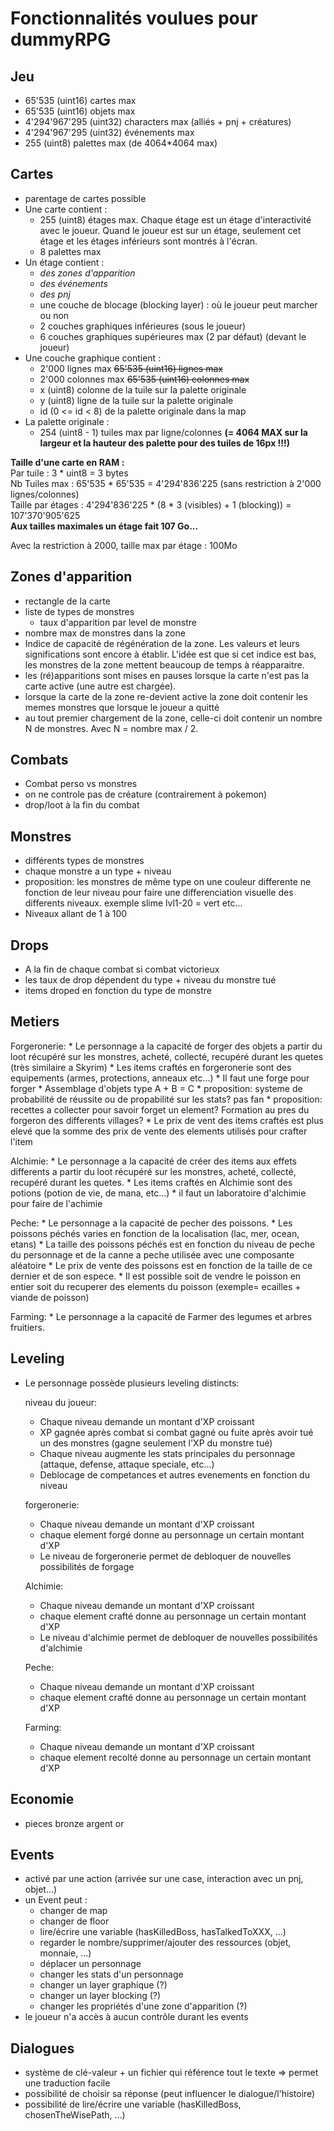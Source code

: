 # Fonctionnalités voulues pour dummyRPG

## Jeu

* 65'535 (uint16) cartes max
* 65'535 (uint16) objets max
* 4'294'967'295 (uint32) characters max (alliés + pnj + créatures)
* 4'294'967'295 (uint32) événements max
* 255 (uint8) palettes max (de 4064*4064 max)

## Cartes

* parentage de cartes possible 
* Une carte contient : 
  * 255 (uint8) étages max. Chaque étage est un étage d'interactivité avec le joueur. Quand le joueur est sur un étage, seulement cet étage et les étages inférieurs sont montrés à l'écran.
  * 8 palettes max
* Un étage contient :
  * *des zones d'apparition*
  * *des événements*
  * *des pnj*
  * une couche de blocage (blocking layer) : où le joueur peut marcher ou non
  * 2 couches graphiques inférieures (sous le joueur)
  * 6 couches graphiques supérieures max (2 par défaut) (devant le joueur)
* Une couche graphique contient :
  * 2'000 lignes max ~~65'535 (uint16) lignes max~~
  * 2'000 colonnes max ~~65'535 (uint16) colonnes max~~
  * x (uint8) colonne de la tuile sur la palette originale
  * y (uint8) ligne de la tuile sur la palette originale
  * id (0 <= id < 8) de la palette originale dans la map
* La palette originale :
  * 254 (uint8 - 1) tuiles max par ligne/colonnes **(= 4064 MAX sur la largeur et la hauteur des palette pour des tuiles de 16px !!!)** 
 
**Taille d'une carte en RAM :**  
Par tuile : 3 * uint8 = 3 bytes  
Nb Tuiles max : 65'535 * 65'535 = 4'294'836'225  (sans restriction à 2'000 lignes/colonnes)  
Taille par étages : 4'294'836'225 * (8 * 3 (visibles) + 1 (blocking)) = 107'370'905'625‬  
**Aux tailles maximales un étage fait 107 Go...**

Avec la restriction à 2000, taille max par étage : 100Mo
  
## Zones d'apparition
* rectangle de la carte
* liste de types de monstres
  * taux d'apparition par level de monstre
* nombre max de monstres dans la zone 
* Indice de capacité de régénération de la zone. Les valeurs et leurs significations sont encore à établir. L'idée est que si cet indice est bas, les monstres de la zone mettent beaucoup de temps à réapparaitre.
* les (ré)apparitions sont mises en pauses lorsque la carte n'est pas la carte active (une autre est chargée).
* lorsque la carte de la zone re-devient active la zone doit contenir les memes monstres que lorsque le joueur a quitté
* au tout premier chargement de la zone, celle-ci doit contenir un nombre N de monstres. Avec N = nombre max / 2.

## Combats

* Combat perso vs monstres
* on ne controle pas de créature (contrairement à pokemon)
* drop/loot à la fin du combat

## Monstres

* différents types de monstres
* chaque monstre a un type + niveau
* proposition: les monstres de même type on une couleur differente ne fonction de leur niveau pour faire une differenciation visuelle des differents niveaux. exemple slime lvl1-20 = vert etc... 
* Niveaux allant de 1 à 100

## Drops

* A la fin de chaque combat si combat victorieux
* les taux de drop dépendent du type + niveau du monstre tué
* items droped en fonction du type de monstre

## Metiers

  Forgeronerie:
	* Le personnage a la capacité de forger des objets a partir du loot récupéré sur les monstres, acheté, collecté, recupéré durant les quetes (très similaire a Skyrim)
	* Les items craftés en forgeronerie sont des equipements (armes, protections, anneaux etc...)
	* Il faut une forge pour forger
	* Assemblage d'objets type A + B = C
	* proposition: systeme de probabilité de réussite ou de propabilité sur les stats? pas fan
	* proposition: recettes a collecter pour savoir forget un element? Formation au pres du forgeron des differents villages?
	* Le prix de vent des items craftés est plus elevé que la somme des prix de vente des elements utilisés pour crafter l'item

  Alchimie:
	* Le personnage a la capacité de créer des items aux effets differents a partir du loot récupéré sur les monstres, acheté, collecté, recupéré durant les quetes.
	* Les items craftés en Alchimie sont des potions (potion de vie, de mana, etc...) 
	* il faut un laboratoire d'alchimie pour faire de l'achimie

  Peche:
	* Le personnage a la capacité de pecher des poissons.
	* Les poissons péchés varies en fonction de la localisation (lac, mer, ocean, etans)
	* La taille des poissons péchés est en fonction du niveau de peche du personnage et de la canne a peche utilisée avec une composante aléatoire
	* Le prix de vente des poissons est en fonction de la taille de ce dernier et de son espece.
	* Il est possible soit de vendre le poisson en entier soit du recuperer des elements du poisson (exemple= ecailles + viande de poisson) 

  Farming:
	* Le personnage a la capacité de Farmer des legumes et arbres fruitiers.

## Leveling

* Le personnage possède plusieurs leveling distincts:

  niveau du joueur:
	* Chaque niveau demande un montant d'XP croissant
	* XP gagnée après combat si combat gagné ou fuite après avoir tué un des monstres (gagne seulement l'XP du monstre tué)
	* Chaque niveau augmente les stats principales du personnage (attaque, defense, attaque speciale, etc...)
	* Deblocage de competances et autres evenements en fonction du niveau

  forgeronerie:
	* Chaque niveau demande un montant d'XP croissant
	* chaque element forgé donne au personnage un certain montant d'XP 
	* Le niveau de forgeronerie permet de debloquer de nouvelles possibilités de forgage

  Alchimie:
	* Chaque niveau demande un montant d'XP croissant
	* chaque element crafté donne au personnage un certain montant d'XP 
	* Le niveau d'alchimie permet de debloquer de nouvelles possibilités d'alchimie

  Peche:
	* Chaque niveau demande un montant d'XP croissant
	* chaque element crafté donne au personnage un certain montant d'XP 

  Farming:
	* Chaque niveau demande un montant d'XP croissant
	* chaque element recolté donne au personnage un certain montant d'XP 

## Economie

* pieces bronze argent or

## Events

* activé par une action (arrivée sur une case, interaction avec un pnj, objet...)
* un Event peut :
  * changer de map
  * changer de floor
  * lire/écrire une variable (hasKilledBoss, hasTalkedToXXX, ...)
  * regarder le nombre/supprimer/ajouter des ressources (objet, monnaie, ...)
  * déplacer un personnage
  * changer les stats d'un personnage
  * changer un layer graphique (?)
  * changer un layer blocking (?)
  * changer les propriétés d'une zone d'apparition (?)
* le joueur n'a accès à aucun contrôle durant les events


## Dialogues

* système de clé-valeur + un fichier qui référence tout le texte => permet une traduction facile
* possibilité de choisir sa réponse (peut influencer le dialogue/l'histoire)
* possibilité de lire/écrire une variable (hasKilledBoss, chosenTheWisePath, ...)

